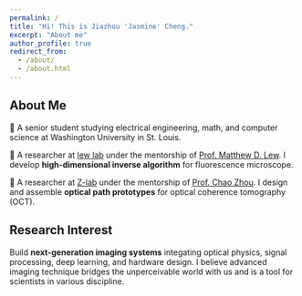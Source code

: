 ```yaml
---
permalink: /
title: "Hi! This is Jiazhou 'Jasmine' Cheng."
excerpt: "About me"
author_profile: true
redirect_from: 
  - /about/
  - /about.html
---
```


## About Me

🏫 A senior student studying electrical engineering, math, and computer science at Washington University in St. Louis. 

🔬 A researcher at [lew lab](https://lewlab.wustl.edu/) under the mentorship of [Prof. Matthew D. Lew](https://engineering.wustl.edu/faculty/Matthew-Lew.html). I develop **high-dimensional inverse algorithm** for fluorescence microscope. 

🔬 A researcher at [Z-lab](https://zlab.wustl.edu/) under the mentorship of [Prof. Chao Zhou](https://engineering.wustl.edu/faculty/Chao-Zhou.html). I design and assemble **optical path prototypes** for optical coherence tomography (OCT). 

## Research Interest
Build **next-generation imaging systems** integating optical physics, signal processing, deep learning, and hardware design. I believe advanced imaging technique bridges the unperceivable world with us and is a tool for scientists in various discipline. 
